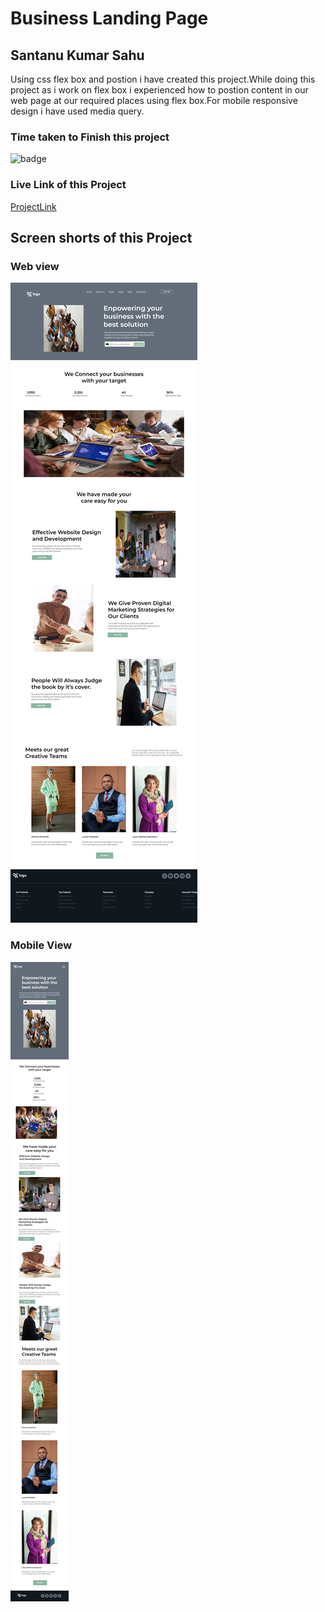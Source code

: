 # Business Landing Page

## Santanu Kumar Sahu

Using css flex box and postion i have created this project.While doing this project as i work on flex box i experienced how to postion content in our web page at our required places using flex box.For mobile responsive design i have used media query.

### Time taken to Finish this project
![badge](https://img.shields.io/badge/Time%20Taken-6hr50min-brightgreen)

### Live Link of this Project
[ProjectLink](https://fsjswdproject12.netlify.app)

## Screen shorts of this Project

### Web view
![Web view](/screenshots/web-view.jpeg)

### Mobile View
![Mobile view](/screenshots/mobile-view.jpeg)